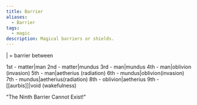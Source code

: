 ```yaml
---
title: Barrier
aliases:
  - Barrier
tags:
  - magic
description: Magical barriers or shields.
---
```

| = barrier between

1st - matter|man
2nd - matter|mundus
3rd - man|mundus
4th - man|oblivion (invasion)
5th - man|aetherius (radiation)
6th - mundus|oblivion(invasion)
7th - mundus|aetherius(radiation)
8th - oblivion|aetherius
9th - [[aurbis]]|void (wakefulness)

"The Ninth Barrier Cannot Exist!"
